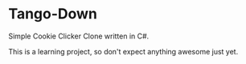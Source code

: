 # Tango-Down

Simple Cookie Clicker Clone written in C#.

This is a learning project, so don't expect anything awesome just yet.
